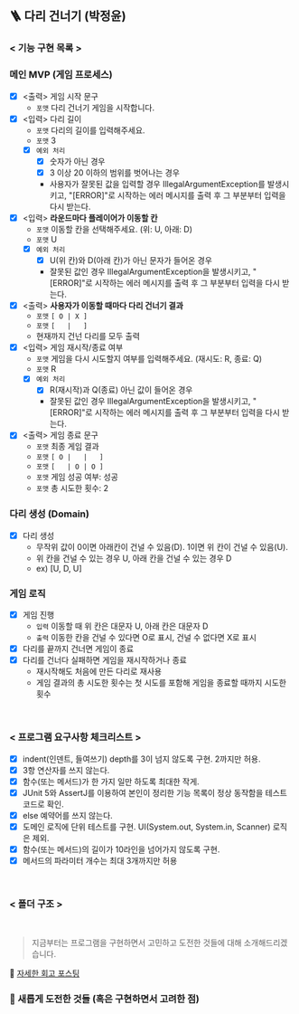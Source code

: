 ## 🪜 다리 건너기 (박정윤)

### < 기능 구현 목록 >

### 메인 MVP (게임 프로세스)

- [x] <출력> 게임 시작 문구
    - `포맷` 다리 건너기 게임을 시작합니다.
- [x] <입력> 다리 길이
    - `포맷` 다리의 길이를 입력해주세요.
    - `포맷` 3
    - [x] `예외 처리`
        - [x] 숫자가 아닌 경우
        - [x] 3 이상 20 이하의 범위를 벗어나는 경우
        - 사용자가 잘못된 값을 입력할 경우 IllegalArgumentException를 발생시키고, "[ERROR]"로 시작하는 에러 메시지를 출력 후 그 부분부터 입력을 다시 받는다.
- [x] <입력> **라운드마다 플레이어가 이동할 칸**
    - `포맷` 이동할 칸을 선택해주세요. (위: U, 아래: D)
    - `포맷` U
    - [x] `예외 처리`
        - [x] U(위 칸)와 D(아래 칸)가 아닌 문자가 들어온 경우
        - 잘못된 값인 경우 IllegalArgumentException을 발생시키고, "[ERROR]"로 시작하는 에러 메시지를 출력 후 그 부분부터 입력을 다시 받는다.
- [x] <출력> **사용자가 이동할 때마다 다리 건너기 결과**
    - `포맷` `[ O | X ]`
    - `포맷` `[   |   ]`
    - 현재까지 건넌 다리를 모두 출력
- [x] <입력> 게임 재시작/종료 여부
    - `포맷` 게임을 다시 시도할지 여부를 입력해주세요. (재시도: R, 종료: Q)
    - `포맷` R
    - [x] `예외 처리`
        - [x] R(재시작)과 Q(종료) 아닌 값이 들어온 경우
        - 잘못된 값인 경우 IllegalArgumentException을 발생시키고, "[ERROR]"로 시작하는 에러 메시지를 출력 후 그 부분부터 입력을 다시 받는다.
- [x] <출력> 게임 종료 문구
    - `포맷` 최종 게임 결과
    - `포맷` `[ O |   |   ]`
    - `포맷` `[   | O | O ]`
    - `포맷` 게임 성공 여부: 성공
    - `포맷` 총 시도한 횟수: 2

### 다리 생성 (Domain)

- [x] 다리 생성
    - 무작위 값이 0이면 아래칸이 건널 수 있음(D). 1이면 위 칸이 건널 수 있음(U).
    - 위 칸을 건널 수 있는 경우 U, 아래 칸을 건널 수 있는 경우 D
    - ex) [U, D, U]

### 게임 로직 

- [x] 게임 진행
    - `입력` 이동할 때 위 칸은 대문자 U, 아래 칸은 대문자 D
    - `출력` 이동한 칸을 건널 수 있다면 O로 표시, 건널 수 없다면 X로 표시
- [x] 다리를 끝까지 건너면 게임이 종료
- [x] 다리를 건너다 실패하면 게임을 재시작하거나 종료
  - 재시작해도 처음에 만든 다리로 재사용
  - 게임 결과의 총 시도한 횟수는 첫 시도를 포함해 게임을 종료할 때까지 시도한 횟수

<br>

### < 프로그램 요구사항 체크리스트 >

- [x] indent(인덴트, 들여쓰기) depth를 3이 넘지 않도록 구현. 2까지만 허용.
- [x] 3항 연산자를 쓰지 않는다.
- [x] 함수(또는 메서드)가 한 가지 일만 하도록 최대한 작게.
- [x] JUnit 5와 AssertJ를 이용하여 본인이 정리한 기능 목록이 정상 동작함을 테스트 코드로 확인.
- [x] else 예약어를 쓰지 않는다.
- [x] 도메인 로직에 단위 테스트를 구현. UI(System.out, System.in, Scanner) 로직은 제외.
- [x] 함수(또는 메서드)의 길이가 10라인을 넘어가지 않도록 구현.
- [x] 메서드의 파라미터 개수는 최대 3개까지만 허용

<br>

### < 폴더 구조 >

<br> 

> 지금부터는 프로그램을 구현하면서 고민하고 도전한 것들에 대해 소개해드리겠습니다.

📎 [자세한 회고 포스팅](https://hello-judy-world.tistory.com/183)

### 🚀 새롭게 도전한 것들 (혹은 구현하면서 고려한 점)
